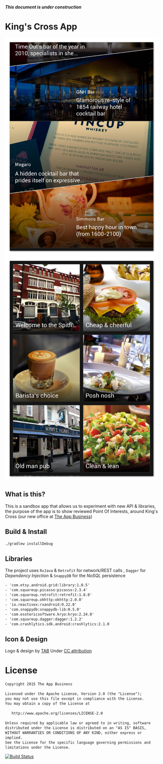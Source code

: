 ***This document is under construction***

King's Cross App
===============

![King's Cross](./art/kc1.png) ![King's Cross](./art/kc2.png)

What is this?
------------

This is a sandbox app that allows us to experiment with new API & libraries, the purpose of the app is to show reviewed Point Of Interests, around King's Cross (our new office at [The App Business](http://theappbusiness.com/))

Build & Install 
---------------

```bash
./gradlew installDebug
````

Libraries 
---------
The project uses `RxJava` & `Retrofit` for network/REST calls , `Dagger` for *Dependency Injection* & `SnappyDB` for the *NoSQL* persistence
 
    - 'com.etsy.android.grid:library:1.0.5'
    - 'com.squareup.picasso:picasso:2.3.4'
    - 'com.squareup.retrofit:retrofit:1.8.0'
    - 'com.squareup.okhttp:okhttp:2.0.0'
    - 'io.reactivex:rxandroid:0.22.0'
    - 'com.snappydb:snappydb-lib:0.5.0'
    - 'com.esotericsoftware.kryo:kryo:2.24.0'
    - 'com.squareup.dagger:dagger:1.2.2'
    - 'com.crashlytics.sdk.android:crashlytics:2.1.0

Icon & Design
-------------
Logo & design by [TAB](https://dribbble.com/theappbusiness)
Under [CC attribution](https://creativecommons.org/licenses/by/3.0/)


License
=======

    Copyright 2015 The App Business

    Licensed under the Apache License, Version 2.0 (the "License");
    you may not use this file except in compliance with the License.
    You may obtain a copy of the License at

       http://www.apache.org/licenses/LICENSE-2.0

    Unless required by applicable law or agreed to in writing, software
    distributed under the License is distributed on an "AS IS" BASIS,
    WITHOUT WARRANTIES OR CONDITIONS OF ANY KIND, either express or implied.
    See the License for the specific language governing permissions and
    limitations under the License.
    
[![Build Status](https://travis-ci.org/theappbusiness/kc-android.svg?branch=master)](https://travis-ci.org/theappbusiness/kc-android)
